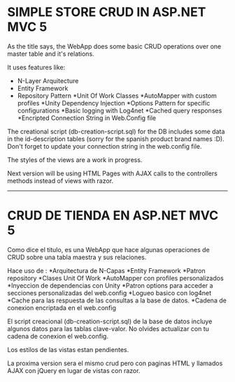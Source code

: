 # SIMPLE STORE CRUD IN ASP.NET MVC 5
As the title says, the WebApp does some basic CRUD operations over one master table and it's relations.

It uses features like:
* N-Layer Arquitecture
* Entity Framework
* Repository Pattern
*Unit Of Work Classes
*AutoMapper with custom profiles
*Unity Dependency Injection
*Options Pattern for specific configurations
*Basic logging with Log4net
*Cached query responses
*Encripted Connection String in Web.Config file

The creational script (db-creation-script.sql) for the DB includes some data in the id-description tables (sorry for the spanish product brand names :D).
Don't forget to update your connection string in the web.config file.

The styles of the views are a work in progress.

Next version will be using HTML Pages with AJAX calls to the controllers methods instead of views with razor.

-------------------------------------------------------------------------------------------------------------------------------------------

# CRUD DE TIENDA EN ASP.NET MVC 5
Como dice el titulo, es una WebApp que hace algunas operaciones de CRUD sobre una tabla maestra y sus relaciones.

Hace uso de :
*Arquitectura de N-Capas
*Entity Framework
*Patron repository
*Clases Unit Of Work
*AutoMapper con profiles personalizados
*Inyeccion de dependencias con Unity
*Patron options para acceder a secciones personalizadas del web.config
*Logueo basico con log4net
*Cache para las respuesta de las consultas a la base de datos.
*Cadena de conexion encriptada en el web.config

El script creacional (db-creation-script.sql) de la base de datos incluye algunos datos para las tablas clave-valor.
No olvides actualizar con tu cadena de conexion el web.config.

Los estilos de las vistas estan pendientes.

La proxima version sera el mismo crud pero con paginas HTML y llamados AJAX con jQuery en lugar de vistas con razor.
